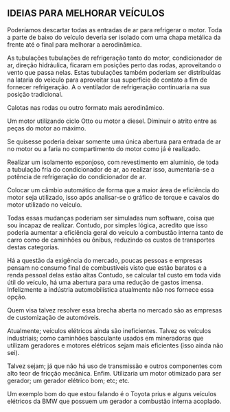 ## IDEIAS PARA MELHORAR VEÍCULOS

Poderíamos descartar todas as entradas de ar para refrigerar o motor. Toda a parte de baixo do veículo deveria ser isolado com uma chapa metálica da frente até o final para melhorar a aerodinâmica.

As tubulações tubulações de refrigeração tanto do motor, condicionador de ar, direção hidráulica, ficaram em posições perto das rodas, aproveitando o vento que passa nelas. Estas tubulações também poderiam ser distribuídas na lataria do veículo para aproveitar sua superfície de contato a fim de fornecer refrigeração. A o ventilador de refrigeração continuaria na sua posição tradicional.

Calotas nas rodas ou outro formato mais aerodinâmico.

Um motor utilizando ciclo Otto ou motor a diesel. Diminuir o atrito entre as peças do motor ao máximo.

Se quisesse poderia deixar somente uma única abertura para entrada de ar no motor ou a faria no compartimento do motor como já é realizado.

Realizar um isolamento esponjoso, com revestimento em alumínio, de toda a tubulação fria do condicionador de ar, ao realizar isso, aumentaria-se a potência de refrigeração do condicionador de ar.

Colocar um câmbio automático de forma que a maior área de eficiência do motor seja utilizado, isso após analisar-se o gráfico de torque e cavalos do motor utilizado no veículo.

Todas essas mudanças poderiam ser simuladas num software, coisa que sou incapaz de realizar. Contudo, por simples lógica, acredito que isso poderia aumentar a eficiência geral do veículo a combustão interna tanto de carro como de caminhões ou ônibus, reduzindo os custos de transportes destas categorias.

Há a questão da exigência do mercado, poucas pessoas e empresas pensam no consumo final de combustíveis visto que estão baratos e a renda pessoal delas estão altas 
Contudo, se calcular tal custo em toda vida útil do veículo, há uma abertura para uma redução de gastos imensa. Infelizmente a indústria automobilística atualmente não nos fornece essa opção.

Quem visa talvez resolver essa brecha aberta no mercado são as empresas de customização de automóveis.

Atualmente; veículos elétricos ainda são ineficientes. Talvez os veículos industriais; como caminhões basculante usados em mineradoras que utilizam geradores e motores elétricos sejam mais eficientes (isso ainda não sei).

Talvez sejam; já que não há uso de transmissão e outros componentes com alto teor de fricção mecânica. Enfim. Utilizaria um motor otimizado para ser gerador; um gerador elétrico bom; etc; etc.

Um exemplo bom do que estou falando é o Toyota prius e alguns veículos elétricos da BMW que possuem um gerador a combustão interna acoplado.
